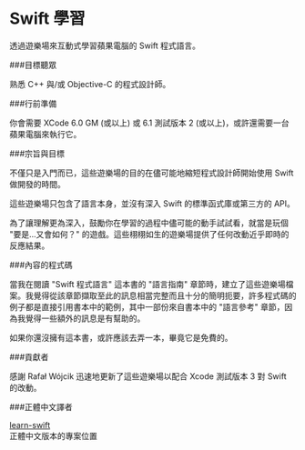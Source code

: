 Swift 學習
===========

  透過遊樂場來互動式學習蘋果電腦的 Swift 程式語言。

###目標聽眾

  熟悉 C++ 與/或 Objective-C 的程式設計師。

###行前準備

  你會需要 XCode 6.0 GM (或以上) 或 6.1 測試版本 2 (或以上)，或許還需要一台蘋果電腦來執行它。

###宗旨與目標

  不僅只是入門而已，這些遊樂場的目的在儘可能地縮短程式設計師開始使用 Swift 做開發的時間。

  這些遊樂場只包含了語言本身，並沒有深入 Swift 的標準函式庫或第三方的 API。

  為了讓理解更為深入，鼓勵你在學習的過程中儘可能的動手試試看，就當是玩個 "要是...又會如何？" 的遊戲。這些栩栩如生的遊樂場提供了任何改動近乎即時的反應結果。

###內容的程式碼

  當我在閱讀 "Swift 程式語言" 這本書的 "語言指南" 章節時，建立了這些遊樂場檔案。我覺得從該章節擷取至此的訊息相當完整而且十分的簡明扼要，許多程式碼的例子都是直接引用書本中的範例，其中一部份來自書本中的 "語言參考" 章節，因為我覺得一些額外的訊息是有幫助的。

  如果你還沒擁有這本書，或許應該去弄一本，畢竟它是免費的。

###貢獻者

  感謝 Rafał Wójcik 迅速地更新了這些遊樂場以配合 Xcode 測試版本 3 對 Swift 的改動。

###正體中文譯者

  [learn-swift](https://github.com/tsunghao/learn-swift)<br />正體中文版本的專案位置